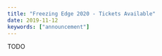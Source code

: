 ```yaml
---
title: "Freezing Edge 2020 - Tickets Available"
date: 2019-11-12
keywords: ["announcement"]
---
```


TODO
